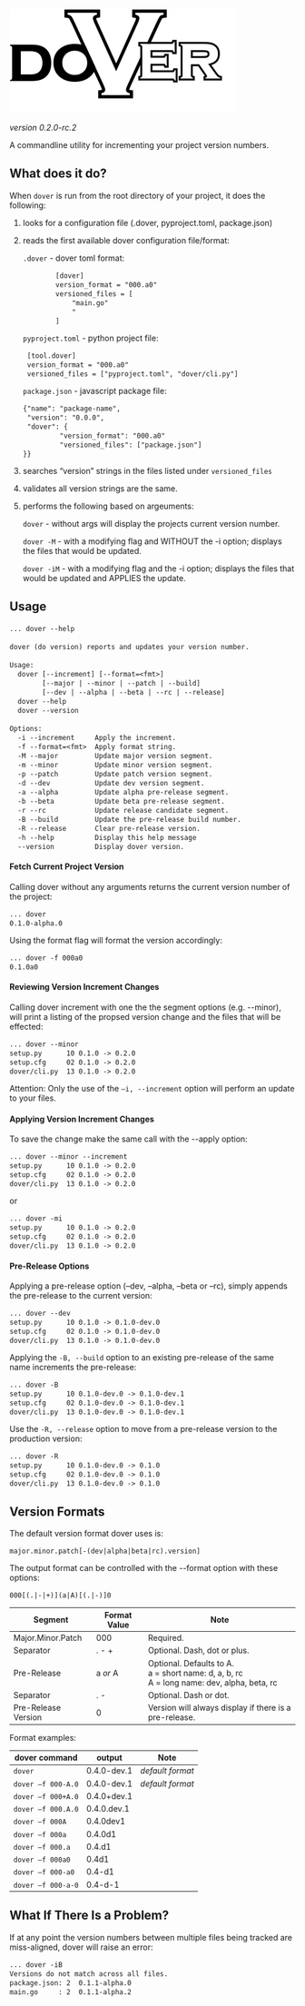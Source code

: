 ![dover-logo](./dover-logo.svg)

*version 0.2.0-rc.2*

A commandline utility for incrementing your project version numbers.

## What does it do?

When `dover` is run from the root directory of your project, it does the following:

1. looks for a configuration file (.dover, pyproject.toml, package.json)

2. reads the first available dover configuration file/format:

     `.dover` - dover toml format:

               [dover]
               version_format = "000.a0"
               versioned_files = [
                   "main.go"
                   "
               ]

     `pyproject.toml` - python project file:
 
        [tool.dover]
        version_format = "000.a0"
        versioned_files = ["pyproject.toml", "dover/cli.py"]

     `package.json` - javascript package file:

       {"name": "package-name",
        "version": "0.0.0",
        "dover": {
                "version_format": "000.a0"
                "versioned_files": ["package.json"] 
       }}



3. searches “version” strings in the files listed under `versioned_files`
4. validates all version strings are the same.
5. performs the following based on argeuments:

    `dover` - without args will display the projects current version number.
 
    `dover -M` - with a modifying flag and WITHOUT the -i option; displays the files that would be updated.
 
    `dover -iM` - with a modifying flag and the -i option; displays the files that would be updated and APPLIES the update.
 


## Usage

    ... dover --help

    dover (do version) reports and updates your version number.

    Usage:
      dover [--increment] [--format=<fmt>]
            [--major | --minor | --patch | --build]
            [--dev | --alpha | --beta | --rc | --release]
      dover --help
      dover --version

    Options:
      -i --increment     Apply the increment.
      -f --format=<fmt>  Apply format string.
      -M --major         Update major version segment.
      -m --minor         Update minor version segment.
      -p --patch         Update patch version segment.
      -d --dev           Update dev version segment.
      -a --alpha         Update alpha pre-release segment.
      -b --beta          Update beta pre-release segment.
      -r --rc            Update release candidate segment.
      -B --build         Update the pre-release build number.
      -R --release       Clear pre-release version.
      -h --help          Display this help message
      --version          Display dover version.



#### Fetch Current Project Version

Calling dover without any arguments returns the current version number of the project:

    ... dover
    0.1.0-alpha.0

Using the format flag will format the version accordingly:

    ... dover -f 000a0
    0.1.0a0


[//]: # (#### Currently Tracked File Status)

[//]: # ()
[//]: # (Calling dover with the --list option, prints the project version and the list of all files and version strings being tracked, and the line they appear on:)

[//]: # ()
[//]: # (    ... dover --list)

[//]: # (    Current Version: 0.1.0)

[//]: # (    Files:)

[//]: # (        setup.py     0005 &#40;__version__ = '0.1.0'&#41;)

[//]: # (        setup.cfg    0002 &#40;version = 0.1.0&#41;)

[//]: # (        dover/cli.py 0025 &#40;__version__ = '0.1.0'&#41;)


#### Reviewing Version Increment Changes

Calling dover increment with one the the segment options (e.g. --minor), will print a listing of the propsed version change and the files that will be effected:

    ... dover --minor
    setup.py      10 0.1.0 -> 0.2.0
    setup.cfg     02 0.1.0 -> 0.2.0
    dover/cli.py  13 0.1.0 -> 0.2.0

Attention:
    Only the use of the `–i, --increment` option will perform an update to your files.

#### Applying Version Increment Changes

To save the change make the same call with the --apply option:

    ... dover --minor --increment
    setup.py      10 0.1.0 -> 0.2.0
    setup.cfg     02 0.1.0 -> 0.2.0
    dover/cli.py  13 0.1.0 -> 0.2.0

or 

    ... dover -mi
    setup.py      10 0.1.0 -> 0.2.0
    setup.cfg     02 0.1.0 -> 0.2.0
    dover/cli.py  13 0.1.0 -> 0.2.0


#### Pre-Release Options

Applying a pre-release option (–dev, –alpha, –beta or –rc), simply appends the pre-release to the current version:

    ... dover --dev
    setup.py      10 0.1.0 -> 0.1.0-dev.0
    setup.cfg     02 0.1.0 -> 0.1.0-dev.0
    dover/cli.py  13 0.1.0 -> 0.1.0-dev.0

[//]: # (Tip:)

[//]: # (    the –no-list option suppresses listing the files.)

Applying the `-B, --build` option to an existing pre-release of the same name increments the pre-release:

    ... dover -B
    setup.py      10 0.1.0-dev.0 -> 0.1.0-dev.1
    setup.cfg     02 0.1.0-dev.0 -> 0.1.0-dev.1
    dover/cli.py  13 0.1.0-dev.0 -> 0.1.0-dev.1


[//]: # (Applying a pre-release option with a segment option, increments the segment and appends the pre-relase value:)

[//]: # ()
[//]: # (    ... dover increment --minor --alpha --no-list)

[//]: # (    Current Version: 0.1.0)

[//]: # (    New Version:     0.2.0-alpha)


Use the `-R, --release` option to move from a pre-release version to the production version:

    ... dover -R
    setup.py      10 0.1.0-dev.0 -> 0.1.0
    setup.cfg     02 0.1.0-dev.0 -> 0.1.0
    dover/cli.py  13 0.1.0-dev.0 -> 0.1.0


## Version Formats

The default version format dover uses is:

    major.minor.patch[-(dev|alpha|beta|rc).version]

The output format can be controlled with the --format option with these options:

    000[(.|-|+)](a|A)[(.|-)]0

| Segment             | Format Value | Note                                                                                              |
|---------------------|--------------|---------------------------------------------------------------------------------------------------|
| Major.Minor.Patch	  | 000	         | Required.                                                                                      |
| Separator	          | . - +        | Optional. Dash, dot or plus.                                                                   |
| Pre-Release         | a *or* A     | Optional. Defaults to A.<br/>a = short name: d, a, b, rc <br/>A = long name: dev, alpha, beta, rc |
| Separator	          | . -	         | Optional. Dash or dot.                                                                         |
| Pre-Release Version | 0            | Version will always display if there is a pre-release.                                            |


Format examples:

| dover command    | output      | Note                 |
|------------------|-------------|----------------------|
| `dover           ` | 0.4.0-dev.1 | *default format*   |
| `dover –f 000-A.0` | 0.4.0-dev.1 | *default format*   |
| `dover –f 000+A.0` | 0.4.0+dev.1 |                    |
| `dover –f 000.A.0` | 0.4.0.dev.1 |                    |
| `dover –f 000A   ` | 0.4.0dev1   |                    |
| `dover –f 000a   ` | 0.4.0d1     |                    |
| `dover –f 000.a  ` | 0.4.d1      |                    |
| `dover –f 000a0  ` | 0.4d1       |                    |
| `dover –f 000-a0 ` | 0.4-d1      |                    |
| `dover –f 000-a-0` | 0.4-d-1     |                    |


## What If There Is a Problem?

If at any point the version numbers between multiple files being tracked are miss-aligned, dover will raise an error:

    ... dover -iB
    Versions do not match across all files.
    package.json: 2  0.1.1-alpha.0
    main.go     : 2  0.1.1-alpha.2
